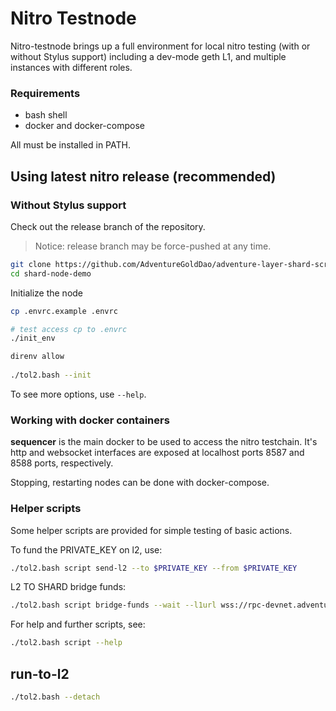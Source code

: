 # Nitro Testnode

Nitro-testnode brings up a full environment for local nitro testing (with or without Stylus support) including a dev-mode geth L1, and multiple instances with different roles.

### Requirements

* bash shell
* docker and docker-compose

All must be installed in PATH.

## Using latest nitro release (recommended)

### Without Stylus support

Check out the release branch of the repository.

> Notice: release branch may be force-pushed at any time.

```bash
git clone https://github.com/AdventureGoldDao/adventure-layer-shard-scripts.git
cd shard-node-demo
```

Initialize the node

```bash
cp .envrc.example .envrc

# test access cp to .envrc
./init_env

direnv allow
 
./tol2.bash --init
```
To see more options, use `--help`.

### Working with docker containers

**sequencer** is the main docker to be used to access the nitro testchain. It's http and websocket interfaces are exposed at localhost ports 8587 and 8588 ports, respectively.

Stopping, restarting nodes can be done with docker-compose.

### Helper scripts

Some helper scripts are provided for simple testing of basic actions.

To fund the PRIVATE_KEY  on l2, use:

```bash
./tol2.bash script send-l2 --to $PRIVATE_KEY --from $PRIVATE_KEY
```

L2 TO SHARD bridge funds:
```bash
./tol2.bash script bridge-funds --wait --l1url wss://rpc-devnet.adventurelayer.xyz --l2url ws://localhost:8588 --ethamount 5 --from $PRIVATE_KEY

```
For help and further scripts, see:

```bash
./tol2.bash script --help
```

## run-to-l2
```bash
./tol2.bash --detach
```

